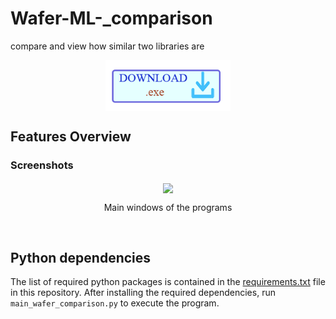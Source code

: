# Wafer-ML-_comparison

compare and view how similar two libraries are
<p align="center">
    <a href="https://ruhr-uni-bochum.sciebo.de/s/7YEQX7jGULOTEeg" target="_blank">
        <img align="center" width = "200" alt="download" src="/assets/download_logo1.png"/>
    </a>
</p>

## Features Overview


### Screenshots

<div align = "center">
  <img align = "center" width = "700" src = "/assets/image1.png"/>
    <p align = "center">Main windows of the programs</p><br>
<!--   <img align = "center" width = "600" src = "/assets/image2.png"/>
    <p align = "center">Workflow to setup the automated phase identification program</p><br>
  <img align = "center" width = "600" src = "/assets/image3.png"/>
    <p align = "center">View of the search and match result from a measurement area</p><br> -->
</div>


## Python dependencies
The list of required python packages is contained in the [requirements.txt](requirements.txt) file in this repository. After installing the required dependencies, run `main_wafer_comparison.py` to execute the program.
